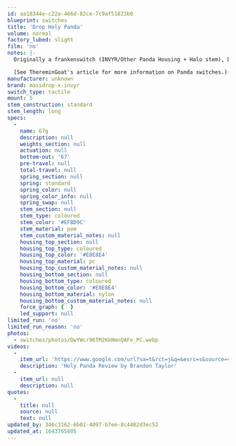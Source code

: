 ```yaml
---
id: aa18344e-c22a-466d-82ce-7c9af51823b0
blueprint: switches
title: 'Drop Holy Panda'
volume: normal
factory_lubed: slight
film: 'no'
notes: |-
  Originally a frankenswitch (INVYR/Other Panda Housing + Halo stem), Drop capitalized on the market by selling their own, assembled versions. Originally, these matched the tactility of frankenswitch holy pandas, but when drop switched manufacturers to Tecsee, they went to Tecsee's noticably less tactile leaf and slightly different stem. For a more authentic Holy Panda, make your own.

  [See ThereminGoat's article for more information on Panda switches.](https://www.theremingoat.com/blog/the-pandaverse)
manufacturer: unknown
brand: massdrop-x-invyr
switch_type: tactile
mount: 5
stem_construction: standard
stem_length: long
specs:
  -
    name: 67g
    description: null
    weights_section: null
    actuation: null
    bottom-out: '67'
    pre-travel: null
    total-travel: null
    spring_section: null
    spring: standard
    spring_color: null
    spring_color_info: null
    spring_swap: null
    stem_section: null
    stem_type: coloured
    stem_color: '#EFBD9C'
    stem_material: pom
    stem_custom_material_notes: null
    housing_top_section: null
    housing_top_type: coloured
    housing_top_color: '#E8E8E4'
    housing_top_material: pc
    housing_top_custom_material_notes: null
    housing_bottom_section: null
    housing_bottom_type: coloured
    housing_bottom_color: '#E8E8E4'
    housing_bottom_material: nylon
    housing_bottom_custom_material_notes: null
    force_graph: {  }
    led_support: null
limited_run: 'no'
limited_run_reason: 'no'
photos:
  - switches/photos/DwYWcr96TM2KkNmnQAFe_PC.webp
videos:
  -
    item_url: 'https://www.google.com/url?sa=t&rct=j&q=&esrc=s&source=video&cd=&cad=rja&uact=8&ved=2ahUKEwiZivue7N_1AhXllGoFHS1rC5wQtwJ6BAgHEAI&url=https%3A%2F%2Fwww.youtube.com%2Fwatch%3Fv%3DQLm8DNH5hJk&usg=AOvVaw1jRwMdafEwQz3T1_mzEeOt'
    description: 'Holy Panda Review by Brandon Taylor'
  -
    item_url: null
    description: null
quotes:
  -
    title: null
    source: null
    text: null
updated_by: 346c3162-6b01-4097-b7ee-8c4482d3ec52
updated_at: 1643765805
---
```

